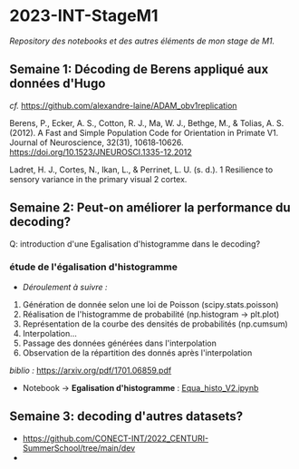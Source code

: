 # 2023-INT-StageM1
_Repository des notebooks et des autres éléments de mon stage de M1._

## Semaine 1: Décoding de Berens appliqué aux données d'Hugo
_cf._ https://github.com/alexandre-laine/ADAM_obv1replication

Berens, P., Ecker, A. S., Cotton, R. J., Ma, W. J., Bethge, M., & Tolias, A. S. (2012). A Fast and Simple Population Code for Orientation in Primate V1. Journal of Neuroscience, 32(31), 10618‑10626. https://doi.org/10.1523/JNEUROSCI.1335-12.2012

Ladret, H. J., Cortes, N., Ikan, L., & Perrinet, L. U. (s. d.). 1 Resilience to sensory variance in the primary visual 2 cortex.

## Semaine 2: Peut-on améliorer la performance du decoding?

Q: introduction d'une Egalisation d'histogramme dans le decoding?

### étude de l'égalisation d'histogramme 

* _Déroulement à suivre :_
1) Génération de donnée selon une loi de Poisson (scipy.stats.poisson)
2) Réalisation de l'histogramme de probabilité (np.histogram $\rightarrow$ plt.plot)
3) Représentation de la courbe des densités de probabilités (np.cumsum)
4) Interpolation...
5) Passage des données générées dans l'interpolation
6) Observation de la répartition des donnés après l'interpolation

_biblio :_ https://arxiv.org/pdf/1701.06859.pdf

*  Notebook $\rightarrow$ **Egalisation d'histogramme** : [Equa_histo_V2.ipynb](./Equa_histo_V2.ipynb)

## Semaine 3: decoding d'autres datasets?

* https://github.com/CONECT-INT/2022_CENTURI-SummerSchool/tree/main/dev
* 
